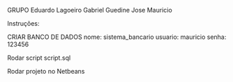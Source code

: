 GRUPO
Eduardo Lagoeiro
Gabriel Guedine
Jose Mauricio

Instruções:

CRIAR BANCO DE DADOS
nome: sistema_bancario
usuario: mauricio
senha: 123456

Rodar script script.sql

Rodar projeto no Netbeans